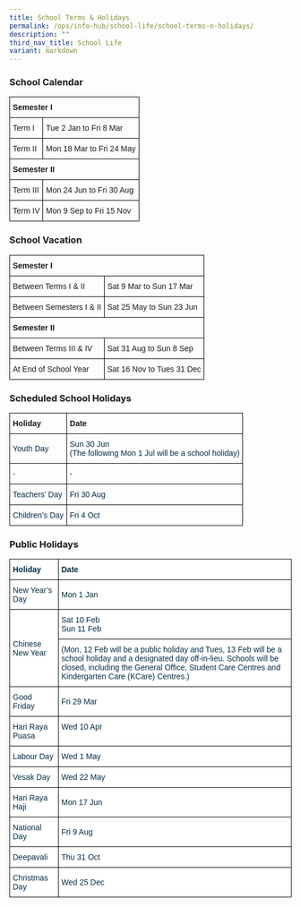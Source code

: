 ```yaml
---
title: School Terms & Holidays
permalink: /ops/info-hub/school-life/school-terms-n-holidays/
description: ""
third_nav_title: School Life
variant: markdown
---
```

### School Calendar

<style type="text/css">
.tg  {border-collapse:collapse;border-spacing:0;}
.tg td{border-color:black;border-style:solid;border-width:1px;font-family:Arial, sans-serif;font-size:14px;
  overflow:hidden;padding:10px 5px;word-break:normal;}
.tg th{border-color:black;border-style:solid;border-width:1px;font-family:Arial, sans-serif;font-size:14px;
  font-weight:normal;overflow:hidden;padding:10px 5px;word-break:normal;}
.tg .tg-cly1{text-align:left;vertical-align:middle}
.tg .tg-1wig{font-weight:bold;text-align:left;vertical-align:top}
</style>
<table class="tg">
<thead>
  <tr>
    <th class="tg-1wig" colspan="3">Semester I<br></th>
  </tr>
</thead>
<tbody>
  <tr>
    <td class="tg-cly1">Term I<br></td>
    <td class="tg-cly1" colspan="2">Tue 2 Jan to Fri 8 Mar<br></td>
  </tr>
  <tr>
    <td class="tg-cly1">Term II<br></td>
    <td class="tg-cly1" colspan="2">Mon 18 Mar to Fri 24 May<br></td>
  </tr>
  <tr>
    <td class="tg-1wig" colspan="3">Semester II<br></td>
  </tr>
  <tr>
    <td class="tg-cly1">Term III<br></td>
    <td class="tg-cly1" colspan="2">Mon 24 Jun to Fri 30 Aug<br></td>
  </tr>
  <tr>
    <td class="tg-cly1">Term IV<br></td>
    <td class="tg-cly1" colspan="2">Mon 9 Sep to Fri 15 Nov<br></td>
  </tr>
</tbody>
</table>

### School Vacation

<style type="text/css">
.tg  {border-collapse:collapse;border-spacing:0;}
.tg td{border-color:black;border-style:solid;border-width:1px;font-family:Arial, sans-serif;font-size:14px;
  overflow:hidden;padding:10px 5px;word-break:normal;}
.tg th{border-color:black;border-style:solid;border-width:1px;font-family:Arial, sans-serif;font-size:14px;
  font-weight:normal;overflow:hidden;padding:10px 5px;word-break:normal;}
.tg .tg-cly1{text-align:left;vertical-align:middle}
.tg .tg-1wig{font-weight:bold;text-align:left;vertical-align:top}
</style>
<table class="tg">
<thead>
  <tr>
    <th class="tg-1wig" colspan="2">Semester I<br></th>
  </tr>
</thead>
<tbody>
  <tr>
    <td class="tg-cly1">Between Terms I &amp; II<br></td>
    <td class="tg-cly1">Sat 9 Mar to Sun 17 Mar<br></td>
  </tr>
  <tr>
    <td class="tg-cly1">Between Semesters I &amp; II<br></td>
    <td class="tg-cly1">Sat 25 May to Sun 23 Jun<br></td>
  </tr>
  <tr>
    <td class="tg-1wig" colspan="2">Semester II<br></td>
  </tr>
  <tr>
    <td class="tg-cly1">Between Terms III &amp; IV<br></td>
    <td class="tg-cly1">Sat 31 Aug to Sun 8 Sep<br></td>
  </tr>
  <tr>
    <td class="tg-cly1">At End of School Year<br></td>
    <td class="tg-cly1">Sat 16 Nov to Tues 31 Dec<br></td>
  </tr>
</tbody>
</table>

### Scheduled School Holidays

<style type="text/css">
.tg  {border-collapse:collapse;border-spacing:0;}
.tg td{border-color:black;border-style:solid;border-width:1px;font-family:Arial, sans-serif;font-size:14px;
  overflow:hidden;padding:10px 5px;word-break:normal;}
.tg th{border-color:black;border-style:solid;border-width:1px;font-family:Arial, sans-serif;font-size:14px;
  font-weight:normal;overflow:hidden;padding:10px 5px;word-break:normal;}
.tg .tg-y0ep{color:#002D46;text-align:left;vertical-align:middle}
.tg .tg-1wig{font-weight:bold;text-align:left;vertical-align:top}
.tg .tg-y24x{color:#002D46;text-align:left;vertical-align:top}
</style>
<table class="tg">
<thead>
  <tr>
    <th class="tg-1wig">Holiday<br></th>
    <th class="tg-1wig">Date<br></th>
  </tr>
</thead>
<tbody>
  <tr>
    <td class="tg-y0ep">Youth Day<br></td>
		<td class="tg-y24x"><span style="background-color:initial">Sun 30 Jun<br>(The following Mon 1 Jul will be a school holiday)</span></td>
  </tr>
  <tr>
    <td class="tg-y0ep">-<br></td>
    <td class="tg-y0ep">-<br></td>
  </tr>
  <tr>
    <td class="tg-y0ep">Teachers’ Day<br></td>
    <td class="tg-y0ep">Fri 30 Aug<br></td>
  </tr>
  <tr>
    <td class="tg-y0ep">Children’s Day<br></td>
    <td class="tg-y0ep">Fri 4 Oct<br></td>
  </tr>
</tbody>
</table>

### Public Holidays

<style type="text/css">
.tg  {border-collapse:collapse;border-spacing:0;}
.tg td{border-color:black;border-style:solid;border-width:1px;font-family:Arial, sans-serif;font-size:14px;
  overflow:hidden;padding:10px 5px;word-break:normal;}
.tg th{border-color:black;border-style:solid;border-width:1px;font-family:Arial, sans-serif;font-size:14px;
  font-weight:normal;overflow:hidden;padding:10px 5px;word-break:normal;}
.tg .tg-67ya{background-color:#FFF;color:#002D46;text-align:left;vertical-align:middle}
.tg .tg-h1v5{background-color:#FFF;color:#002D46;font-weight:bold;text-align:left;vertical-align:top}
.tg .tg-vd2a{background-color:#FFF;color:#002D46;text-align:left;vertical-align:top}
</style>
<table class="tg">
<thead>
  <tr>
    <th class="tg-h1v5">Holiday<br></th>
    <th class="tg-h1v5">Date<br></th>
  </tr>
</thead>
<tbody>
  <tr>
    <td class="tg-67ya">New Year’s Day<br></td>
    <td class="tg-67ya">Mon 1 Jan
  </td></tr><tr>
    <td class="tg-67ya" rowspan="2">Chinese New Year<br></td>
    <td class="tg-67ya">Sat 10 Feb<br>Sun 11 Feb
		<br></td>
  </tr>
  <tr>
    <td class="tg-vd2a"><span style="background-color:initial">(Mon, 12 Feb will be a public holiday and Tues, 13 Feb will be a school holiday and a designated day off-in-lieu. Schools will be closed, including the General Office, Student Care Centres and Kindergarten Care (KCare) Centres.)</span></td>
  </tr>
  <tr>
    <td class="tg-67ya">Good Friday<br></td>
    <td class="tg-67ya">Fri 29 Mar<br></td>
  </tr>
  <tr>
    <td class="tg-67ya">Hari Raya Puasa<br></td>
	<td class="tg-vd2a"><span style="background-color:initial">Wed 10 Apr</span></td>
  </tr>
  <tr>
    <td class="tg-67ya">Labour Day<br></td>
    <td class="tg-67ya">Wed 1 May<br></td>
  </tr>
  <tr>
    <td class="tg-67ya">Vesak Day<br></td>
    <td class="tg-67ya">Wed 22 May<br></td>
  </tr>
  <tr>
    <td class="tg-67ya">Hari Raya Haji<br></td>
    <td class="tg-67ya">Mon 17 Jun<br></td>
  </tr>
  <tr>
    <td class="tg-67ya">National Day<br></td>
    <td class="tg-67ya">Fri 9 Aug<br></td>
  </tr>
  <tr>
    <td class="tg-67ya">Deepavali<br></td>
		<td class="tg-67ya">Thu 31 Oct<br></td>
	
  </tr>
  <tr>
    <td class="tg-67ya">Christmas Day<br></td>
    <td class="tg-67ya">Wed 25 Dec</td>
  </tr></tbody></table>